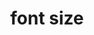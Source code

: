 ---
date:  ""
draft: false
title: "font size"
short: "font size"
thumb:
    image: "cover.jpg"
    anima: ""
    video: ""
layout: ""
weight: 13
lister: 2
format:
    media: "article"
    model: ""
    datum:
        data: ""
require:
    - prop: ""
      name: ""
      icon: ""
      desc: ""
metadata:
    index: false
    thumb: "cover.jpg"
    group: []
    author: ["Al Muhdil Karim"]
description: "Ukuran font dalam CSS menentukan kenyamanan membaca dan kesan visual halaman."
---